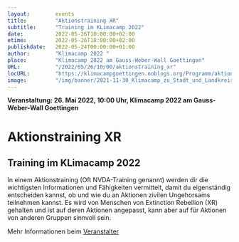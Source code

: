 ```yaml
---
layout:        events
title:         "Aktionstraining XR"
subtitle:      "Training im KLimacamp 2022"
date:          2022-05-26T10:00:00+02:00
etime:         2022-05-26T18:00:00+02:00
publishdate:   2022-05-24T00:00:00+01:00
author:        "Klimacamp 2022 "
place:         "Klimacamp 2022 am Gauss-Weber-Wall Goettingen"
URL:           "/2022/05/26/10/00/aktionstraining_xr"
locURL:        "https://klimacampgoettingen.noblogs.org/Programm/aktionstraining/"
image:         "/img/banner/2021-11-30_Klimacamp_zu_Stadt_und_Landkreis-banner.jpg"
---
```


**Veranstaltung: 26. Mai 2022, 10:00 Uhr, Klimacamp 2022 am Gauss-Weber-Wall Goettingen**

Aktionstraining XR
===========

Training im KLimacamp 2022
-----------

In einem Aktionstraining (Oft NVDA-Training genannt) werden dir die wichtigsten Informationen und Fähigkeiten vermittelt, damit du eigenständig entscheiden kannst, ob und wie du an Aktionen zivilen Ungehorsams teilnehmen kannst. Es wird von Menschen von Extinction Rebellion (XR) gehalten und ist auf deren Aktionen angepasst, kann aber auf für Aktionen von anderen Gruppen sinnvoll sein.


Mehr Informationen beim [Veranstalter](https://klimacampgoettingen.noblogs.org/Programm/aktionstraining/)

